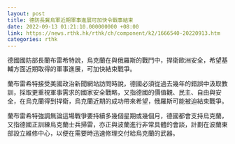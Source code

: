 ```yaml
---
layout: post
title: 德防長冀烏軍近期軍事進展可加快令戰事結束
date: 2022-09-13 01:21:10.000000000 +08:00
link: https://news.rthk.hk/rthk/ch/component/k2/1666540-20220913.htm
categories: rthk
---
```


德國國防部長蘭布雷希特說，烏克蘭在與俄羅斯的戰鬥中，捍衛歐洲安全，希望基輔方面近期取得的軍事進展，可加快結束戰爭。

蘭布雷希特接受美國政治新聞網站訪問時說，德國必須從過去幾年的錯誤中汲取教訓，採取更重視軍事需求的國家安全戰略，又指德國的價值觀、民主、自由與安全，在烏克蘭得到捍衛，烏克蘭近期的成功帶來希望，俄羅斯可能被迫結束戰爭。

蘭布雷希特強調無論這場戰爭要持續多幾個星期或幾個月，德國都會支持烏克蘭，又指德國正訓練烏克蘭士兵掃雷，亦正與波蘭進行非常具體的會談，計劃在波蘭東部設立維修中心，以便在需要時迅速修理交付給烏克蘭的武器。
